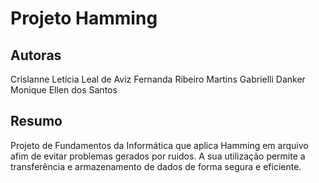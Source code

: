 # Projeto Hamming

## Autoras

Crislanne Letícia Leal de Aviz
Fernanda Ribeiro Martins
Gabrielli Danker
Monique Ellen dos Santos

##  Resumo

Projeto de Fundamentos da Informática que aplica Hamming em arquivo afim de evitar problemas gerados por ruidos.
A sua utilização permite a transferência e armazenamento de dados de forma segura e eficiente.
